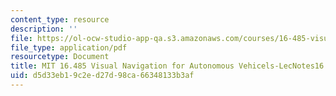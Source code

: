 ```yaml
---
content_type: resource
description: ''
file: https://ol-ocw-studio-app-qa.s3.amazonaws.com/courses/16-485-visual-navigation-for-autonomous-vehicles-vnav-fall-2020/d5d33eb19c2ed27d98ca66348133b3af_MIT16_485F20_lec16notes.pdf
file_type: application/pdf
resourcetype: Document
title: MIT 16.485 Visual Navigation for Autonomous Vehicels-LecNotes16
uid: d5d33eb1-9c2e-d27d-98ca-66348133b3af
---
```

